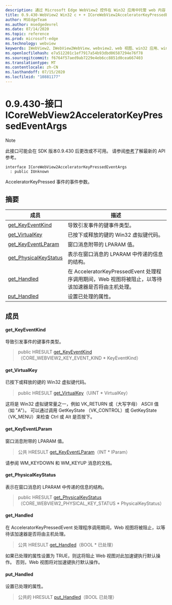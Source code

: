 ```yaml
---
description: 通过 Microsoft Edge WebView2 控件在 Win32 应用中托管 web 内容
title: 0.9.430-WebView2 Win32 c + + ICoreWebView2AcceleratorKeyPressedEventArgs
author: MSEdgeTeam
ms.author: msedgedevrel
ms.date: 07/14/2020
ms.topic: reference
ms.prod: microsoft-edge
ms.technology: webview
keywords: IWebView2、IWebView2WebView、webview2、web 视图、win32 应用、win32、edge、ICoreWebView2、ICoreWebView2Host、浏览器控件、边缘 html
ms.openlocfilehash: e7a512201c1ef7917a54b93dbd06587294e76f78
ms.sourcegitcommit: f6764f57aed9ab7229e4eb6cc8851d0cea667403
ms.translationtype: MT
ms.contentlocale: zh-CN
ms.lasthandoff: 07/15/2020
ms.locfileid: "10881177"
---
```

# 0.9.430-接口 ICoreWebView2AcceleratorKeyPressedEventArgs 

> [!NOTE]
> 此接口可能会在 SDK 版本0.9.430 后更改或不可用。 请参阅[参考](../../../webview2-api-reference.md)了解最新的 API 参考。

```
interface ICoreWebView2AcceleratorKeyPressedEventArgs
  : public IUnknown
```

AcceleratorKeyPressed 事件的事件参数。

## 摘要

 成员                        | 描述
--------------------------------|---------------------------------------------
[get_KeyEventKind](#get_keyeventkind) | 导致引发事件的键事件类型。
[get_VirtualKey](#get_virtualkey) | 已按下或释放的键的 Win32 虚拟键代码。
[get_KeyEventLParam](#get_keyeventlparam) | 窗口消息附带的 LPARAM 值。
[get_PhysicalKeyStatus](#get_physicalkeystatus) | 表示在窗口消息的 LPARAM 中传递的信息的结构。
[get_Handled](#get_handled) | 在 AcceleratorKeyPressedEvent 处理程序调用期间，Web 视图将被阻止，以等待该加速器是否将由主机处理。
[put_Handled](#put_handled) | 设置已处理的属性。

## 成员

#### get_KeyEventKind 

导致引发事件的键事件类型。

> public HRESULT [get_KeyEventKind](#get_keyeventkind)（CORE_WEBVIEW2_KEY_EVENT_KIND * KeyEventKind）

#### get_VirtualKey 

已按下或释放的键的 Win32 虚拟键代码。

> public HRESULT [get_VirtualKey](#get_virtualkey)（UINT * VirtualKey）

这将是 Win32 虚拟键常量之一，例如 VK_RETURN 或（大写字母） ASCII 值（如 "A"）。 可以通过调用 GetKeyState （VK_CONTROL）或 GetKeyState （VK_MENU）来检查 Ctrl 或 Alt 是否按下。

#### get_KeyEventLParam 

窗口消息附带的 LPARAM 值。

> 公共 HRESULT [get_KeyEventLParam](#get_keyeventlparam)（INT * lParam）

请参阅 WM_KEYDOWN 和 WM_KEYUP 消息的文档。

#### get_PhysicalKeyStatus 

表示在窗口消息的 LPARAM 中传递的信息的结构。

> public HRESULT [get_PhysicalKeyStatus](#get_physicalkeystatus)（CORE_WEBVIEW2_PHYSICAL_KEY_STATUS * PhysicalKeyStatus）

#### get_Handled 

在 AcceleratorKeyPressedEvent 处理程序调用期间，Web 视图将被阻止，以等待该加速器是否将由主机处理。

> 公共 HRESULT [get_Handled](#get_handled)（BOOL * 已处理）

如果已处理的属性设置为 TRUE，则这将阻止 Web 视图对此加速键执行默认操作。 否则，Web 视图将对加速键执行默认操作。

#### put_Handled 

设置已处理的属性。

> 公共的 HRESULT [put_Handled](#put_handled)（BOOL 已处理）

